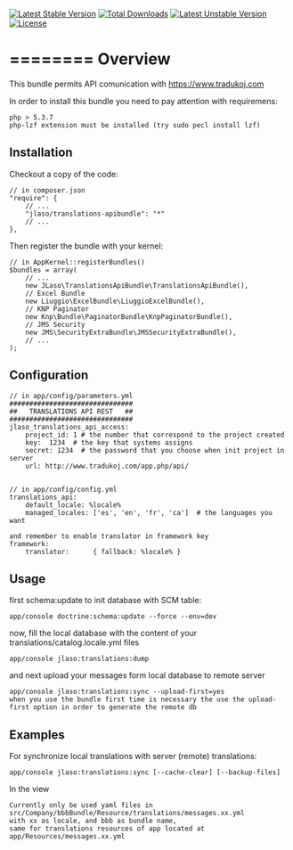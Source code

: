 [![Latest Stable Version](https://poser.pugx.org/jlaso/translations-apibundle/v/stable.svg)](https://packagist.org/packages/jlaso/translations-apibundle) [![Total Downloads](https://poser.pugx.org/jlaso/translations-apibundle/downloads.svg)](https://packagist.org/packages/jlaso/translations-apibundle) [![Latest Unstable Version](https://poser.pugx.org/jlaso/translations-apibundle/v/unstable.svg)](https://packagist.org/packages/jlaso/translations-apibundle) [![License](https://poser.pugx.org/jlaso/translations-apibundle/license.svg)](https://packagist.org/packages/jlaso/translations-apibundle)

========
Overview
========

This bundle permits API comunication with https://www.tradukoj.com

In order to install this bundle you need to pay attention with requiremens: 

    php > 5.3.7
    php-lzf extension must be installed (try sudo pecl install lzf)


Installation
------------
Checkout a copy of the code:

    // in composer.json
    "require": {
        // ...
        "jlaso/translations-apibundle": "*"
        // ...
    },


Then register the bundle with your kernel:

    // in AppKernel::registerBundles()
    $bundles = array(
        // ...
        new JLaso\TranslationsApiBundle\TranslationsApiBundle(),
        // Excel Bundle
        new Liuggio\ExcelBundle\LiuggioExcelBundle(),
        // KNP Paginator
        new Knp\Bundle\PaginatorBundle\KnpPaginatorBundle(),
        // JMS Security
        new JMS\SecurityExtraBundle\JMSSecurityExtraBundle(),
        // ...
    );


Configuration
-------------


    // in app/config/parameters.yml
    ###############################
    ##   TRANSLATIONS API REST   ##
    ###############################
    jlaso_translations_api_access:
        project_id: 1 # the number that correspond to the project created
        key:  1234  # the key that systems assigns
        secret: 1234  # the password that you choose when init project in server
        url: http://www.tradukoj.com/app.php/api/


    // in app/config/config.yml
    translations_api:
        default_locale: %locale%
        managed_locales: ['es', 'en', 'fr', 'ca']  # the languages you want

    and remember to enable translator in framework key
    framework:
        translator:      { fallback: %locale% }


Usage
-----
first schema:update to init database with SCM table:

    app/console doctrine:schema:update --force --env=dev

now, fill the local database with the content of your translations/catalog.locale.yml files 
    
    app/console jlaso:translations:dump
    
and next upload your messages form local database to remote server

    app/console jlaso:translations:sync --upload-first=yes
    when you use the bundle first time is necessary the use the upload-first option in order to generate the remote db

Examples
--------
For synchronize local translations with server (remote) translations:

    app/console jlaso:translations:sync [--cache-clear] [--backup-files]

In the view

    Currently only be used yaml files in src/Company/bbbBundle/Resource/translations/messages.xx.yml
    with xx as locale, and bbb as bundle name,
    same for translations resources of app located at app/Resources/messages.xx.yml

